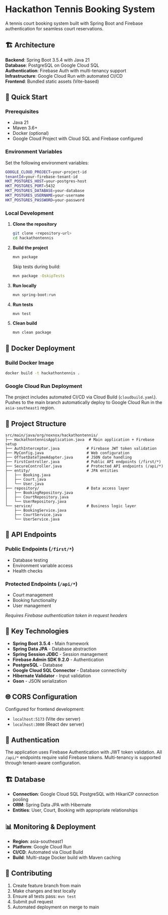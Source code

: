 # Hackathon Tennis Booking System

A tennis court booking system built with Spring Boot and Firebase authentication for seamless court reservations.

## 🏗️ Architecture

**Backend**: Spring Boot 3.5.4 with Java 21  
**Database**: PostgreSQL on Google Cloud SQL  
**Authentication**: Firebase Auth with multi-tenancy support  
**Infrastructure**: Google Cloud Run with automated CI/CD  
**Frontend**: Bundled static assets (Vite-based)

## 🚀 Quick Start

### Prerequisites
- Java 21
- Maven 3.6+
- Docker (optional)
- Google Cloud Project with Cloud SQL and Firebase configured

### Environment Variables
Set the following environment variables:
```bash
GOOGLE_CLOUD_PROJECT=your-project-id
tenantId=your-firebase-tenant-id
HKT_POSTGRES_HOST=your-postgres-host
HKT_POSTGRES_PORT=5432
HKT_POSTGRES_DATABASE=your-database
HKT_POSTGRES_USERNAME=your-username
HKT_POSTGRES_PASSWORD=your-password
```

### Local Development

1. **Clone the repository**
   ```bash
   git clone <repository-url>
   cd hackathontennis
   ```

2. **Build the project**
   ```bash
   mvn package
   ```
   
   Skip tests during build:
   ```bash
   mvn package -DskipTests
   ```

3. **Run locally**
   ```bash
   mvn spring-boot:run
   ```

4. **Run tests**
   ```bash
   mvn test
   ```

5. **Clean build**
   ```bash
   mvn clean package
   ```

## 🐳 Docker Deployment

### Build Docker Image
```bash
docker build -t hackathontennis .
```

### Google Cloud Run Deployment
The project includes automated CI/CD via Cloud Build (`cloudbuild.yaml`). Pushes to the main branch automatically deploy to Google Cloud Run in the `asia-southeast1` region.

## 📁 Project Structure

```
src/main/java/org/noxnox/hackathontennis/
├── HackathontennisApplication.java  # Main application + Firebase setup
├── AuthInterceptor.java            # Firebase JWT token validation
├── MyConfig.java                   # Web configuration
├── OffsetDateTimeAdapter.java      # JSON date handling
├── FirstController.java            # Public API endpoints (/first/*)
├── SecureController.java           # Protected API endpoints (/api/*)
├── entity/                         # JPA entities
│   ├── Booking.java
│   ├── Court.java
│   └── User.java
├── repository/                     # Data access layer
│   ├── BookingRepository.java
│   ├── CourtRepository.java
│   └── UserRepository.java
└── service/                        # Business logic layer
    ├── BookingService.java
    ├── CourtService.java
    └── UserService.java
```

## 🔗 API Endpoints

### Public Endpoints (`/first/*`)
- Database testing
- Environment variable access
- Health checks

### Protected Endpoints (`/api/*`)
- Court management
- Booking functionality
- User management

*Requires Firebase authentication token in request headers*

## 🔧 Key Technologies

- **Spring Boot 3.5.4** - Main framework
- **Spring Data JPA** - Database abstraction
- **Spring Session JDBC** - Session management
- **Firebase Admin SDK 9.2.0** - Authentication
- **PostgreSQL** - Database
- **Google Cloud SQL Connector** - Database connectivity
- **Hibernate Validator** - Input validation
- **Gson** - JSON serialization

## 🌐 CORS Configuration

Configured for frontend development:
- `localhost:5173` (Vite dev server)
- `localhost:3000` (React dev server)

## 🔐 Authentication

The application uses Firebase Authentication with JWT token validation. All `/api/*` endpoints require valid Firebase tokens. Multi-tenancy is supported through tenant-aware configuration.

## 🏗️ Database

- **Connection**: Google Cloud SQL PostgreSQL with HikariCP connection pooling
- **ORM**: Spring Data JPA with Hibernate
- **Entities**: User, Court, Booking with appropriate relationships

## 📊 Monitoring & Deployment

- **Region**: asia-southeast1
- **Platform**: Google Cloud Run
- **CI/CD**: Automated via Cloud Build
- **Build**: Multi-stage Docker build with Maven caching

## 🤝 Contributing

1. Create feature branch from main
2. Make changes and test locally
3. Ensure all tests pass: `mvn test`
4. Submit pull request
5. Automated deployment on merge to main